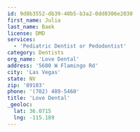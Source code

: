 ```yaml
---
id: 9d8b3552-db39-40b5-b3a2-0dd0306e2030
first_name: Julia
last_name: Baek
license: DMD
services:
  - 'Pediatric Dentist or Pedodontist'
category: Dentists
org_name: 'Love Dental'
address: '5680 W Flamingo Rd'
city: 'Las Vegas'
state: NV
zip: '89103'
phone: '(702) 489-5460'
title: 'Love Dental'
_geoloc:
  lat: 36.0715
  lng: -115.189
---
```

